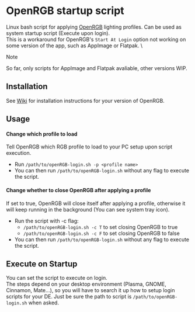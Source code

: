 # OpenRGB startup script
Linux bash script for applying [OpenRGB](https://openrgb.org/) lighting profiles. Can be used as system startup script (Execute upon login). \
This is a workaround for OpenRGB's `Start At Login` option not working on some version of the app, such as AppImage or Flatpak. \
> [!NOTE]
> So far, only scripts for AppImage and Flatpak avaliable, other versions WIP.

## Installation
See [Wiki](https://github.com/JiayuanWen/openrgb-startup-script/wiki) for installation instructions for your version of OpenRGB.

## Usage
#### Change which profile to load
Tell OpenRGB which RGB profile to load to your PC setup upon script execution.
* Run ```/path/to/openRGB-login.sh -p <profile name>```
* You can then run `/path/to/openRGB-login.sh` without any flag to execute the script.

#### Change whether to close OpenRGB after applying a profile
If set to true, OpenRGB will close itself after applying a profile, otherwise it will keep running in the background (You can see system tray icon).
* Run the script with -c flag:
  *   ```/path/to/openRGB-login.sh -c T``` to set closing OpenRGB to true
  *   ```/path/to/openRGB-login.sh -c F``` to set closing OpenRGB to false
* You can then run `/path/to/openRGB-login.sh` without any flag to execute the script.

## Execute on Startup
You can set the script to execute on login. \
The steps depend on your desktop environment (Plasma, GNOME, Cinnamon, Mate...), so you will have to search it up how to setup login scripts for your DE. 
Just be sure the path to script is ```/path/to/openRGB-login.sh``` when asked.

